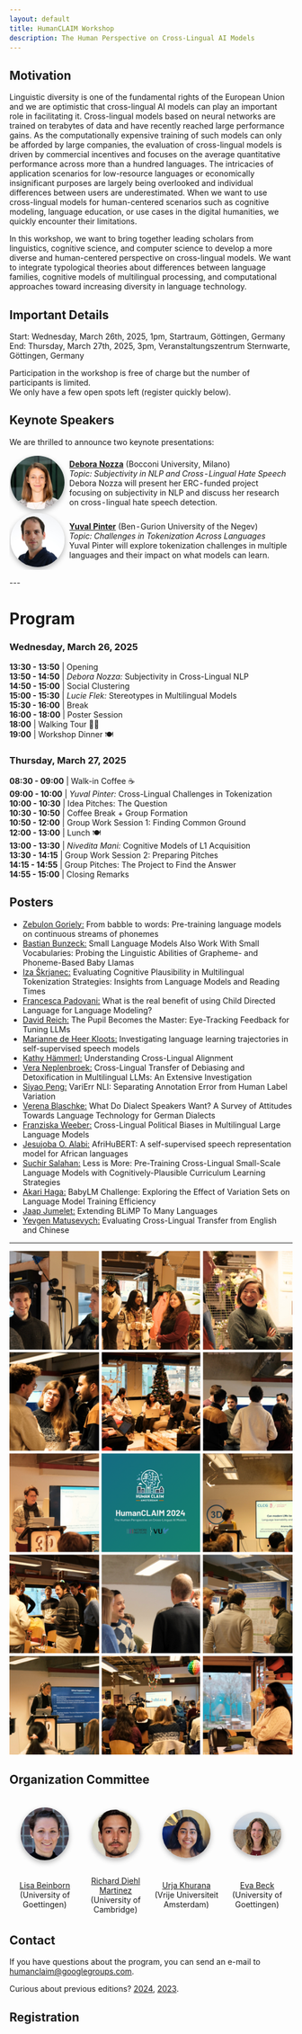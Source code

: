 ```yaml
---
layout: default
title: HumanCLAIM Workshop
description: The Human Perspective on Cross-Lingual AI Models
---
```


## Motivation
Linguistic diversity is one of the fundamental rights of the European Union and we are optimistic that cross-lingual AI models can play an important role in facilitating it. Cross-lingual models based on neural networks are trained on terabytes of data and have recently reached large performance gains. As the computationally expensive training of such models can only be afforded by large companies, the evaluation of cross-lingual models is driven by commercial incentives and focuses on the average quantitative performance across more than a hundred languages. The intricacies of application scenarios for low-resource languages or economically insignificant purposes are largely being overlooked and individual differences between users are underestimated. When we want to use cross-lingual models for human-centered scenarios such as cognitive modeling, language education, or use cases in the digital humanities, we quickly encounter their limitations. 

In this workshop, we want to bring together leading scholars from linguistics, cognitive science, and computer science to develop a more diverse and human-centered perspective on cross-lingual models.  We want to integrate typological theories about differences between language families, cognitive models of multilingual processing, and computational approaches toward increasing diversity in language technology.

## Important Details
Start: Wednesday, March 26th, 2025, 1pm, Startraum, Göttingen, Germany<br>
End: Thursday, March 27th, 2025, 3pm, Veranstaltungszentrum Sternwarte, Göttingen, Germany <br>

Participation in the workshop is free of charge but the number of participants is limited. <br>
We only have a few open spots left (register quickly below). 

## **Keynote Speakers**  
We are thrilled to announce two keynote presentations:  

<table style style="border: hidden; border-collapse: collapse;">
 <tr style="border: hidden;">
  <td style="border: hidden; padding: 2px; vertical-align: middle;"><a href="https://www.deboranozza.com/"><img src="images/deboranozza.jpg" alt="Profile picture of Debora Nozza" style="max-height:20em; width:auto; object-fit: contain; border-radius: 50%; box-shadow: 0px 4px 10px rgba(0, 0, 0, 0.3);"></a>
  </td>
  <td style="border: hidden;"><a href="https://www.deboranozza.com/"><b>Debora Nozza</b></a> (Bocconi University, Milano)<br><em>Topic: Subjectivity in NLP and Cross-Lingual Hate Speech</em><br>Debora Nozza will present her ERC-funded project focusing on subjectivity in NLP and discuss her research on cross-lingual hate speech detection.
  </td>
 </tr>
 <tr style="border: hidden;">
  <td style="border: hidden; padding: 2px; vertical-align: middle;"><a href="https://www.cs.bgu.ac.il/~pintery/"><img src="images/yuvalpinter.jpg" alt="Profile picture of Yuval Pinter" style="max-height:20em; width:auto; object-fit: contain; border-radius: 50%; box-shadow: 0px 4px 10px rgba(0, 0, 0, 0.3);"></a>
  </td>
  <td style="border: hidden;"><a href="https://www.cs.bgu.ac.il/~pintery/"><b>Yuval Pinter</b></a> (Ben-Gurion University of the Negev)<br><em>Topic: Challenges in Tokenization Across Languages</em><br>Yuval Pinter will explore tokenization challenges in multiple languages and their impact on what models can learn.
  </td>
 </tr>
</table>
---

# **Program**  

### **Wednesday, March 26, 2025** 
**13:30 - 13:50** | Opening  
**13:50 - 14:50** | *Debora Nozza:* Subjectivity in Cross-Lingual NLP  
**14:50 - 15:00** | Social Clustering <br>
**15:00 - 15:30** | *Lucie Flek:* Stereotypes in Multilingual Models  
**15:30 - 16:00** | Break  
**16:00 - 18:00** | Poster Session  
**18:00**         | Walking Tour 🚶‍♂️  
**19:00**         | Workshop Dinner 🍽  

### **Thursday, March 27, 2025**  
**08:30 - 09:00** | Walk-in Coffee ☕  
**09:00 - 10:00** | *Yuval Pinter:* Cross-Lingual Challenges in Tokenization  
**10:00 - 10:30** | Idea Pitches: The Question  
**10:30 - 10:50** | Coffee Break + Group Formation  
**10:50 - 12:00** | Group Work Session 1: Finding Common Ground  
**12:00 - 13:00** | Lunch 🍽  
**13:00 - 13:30** | *Nivedita Mani:* Cognitive Models of L1 Acquisition  
**13:30 - 14:15** | Group Work Session 2: Preparing Pitches  
**14:15 - 14:55** | Group Pitches: The Project to Find the Answer  
**14:55 - 15:00** | Closing Remarks  

## **Posters**
* [Zebulon Goriely:](https://www.cst.cam.ac.uk/people/zg258) From babble to words: Pre-training language models on continuous streams of phonemes <br>
* [Bastian Bunzeck:](https://bbunzeck.github.io/) Small Language Models Also Work With Small Vocabularies: Probing the Linguistic Abilities of Grapheme- and Phoneme-Based Baby Llamas <br>
* [Iza Škrjanec:](https://www.uni-saarland.de/en/lehrstuhl/demberg/members/iza-skrjanec.html) Evaluating Cognitive Plausibility in Multilingual Tokenization Strategies: Insights from Language Models and Reading Times <br>
* [Francesca Padovani:](https://fpadovani.github.io/) What is the real benefit of using Child Directed Language for Language Modeling? <br>
* [David Reich:](https://david.reich.ai/) The Pupil Becomes the Master: Eye-Tracking Feedback for Tuning LLMs <br>
* [Marianne de Heer Kloots:](https://mdhk.net/) Investigating language learning trajectories in self-supervised speech models <br>
* [Kathy Hämmerl:](https://cis.uni-muenchen.de/~haemmerl/) Understanding Cross-Lingual Alignment <br>
* [Vera Neplenbroek:](https://veranep.github.io/) Cross-Lingual Transfer of Debiasing and Detoxification in Multilingual LLMs: An Extensive Investigation <br>
* [Siyao Peng:](https://logan-siyao-peng.github.io/) VariErr NLI: Separating Annotation Error from Human Label Variation <br>
* [Verena Blaschke:](https://verenablaschke.github.io/) What Do Dialect Speakers Want? A Survey of Attitudes Towards Language Technology for German Dialects <br>
* [Franziska Weeber:](https://www.linkedin.com/in/franziska-weeber/) Cross-Lingual Political Biases in Multilingual Large Language Models <br>
* [Jesujoba O. Alabi:](https://ajesujoba.github.io/) AfriHuBERT: A self-supervised speech representation model for African languages <br>
* [Suchir Salahan:](https://www.suchirsalhan.com/) Less is More: Pre-Training Cross-Lingual Small-Scale Language Models with Cognitively-Plausible Curriculum Learning Strategies <br>
* [Akari Haga:](https://akari000.github.io/) BabyLM Challenge: Exploring the Effect of Variation Sets on Language Model Training Efficiency <br>
* [Jaap Jumelet:](https://jumelet.ai/) Extending BLiMP To Many Languages <br>
* [Yevgen Matusevych:](https://yevgen.web.rug.nl/) Evaluating Cross-Lingual Transfer from English and Chinese <br>
  
---
![Impressions from HumanCLAIM 2024](images/overview_human_claim2024.png?raw=true "HumanCLAIM 2024")

## Organization Committee
<table style style="border: hidden; border-collapse: collapse; width: 100%;">
 <tr style="border: hidden;">
  <td style="border: hidden; padding: 20px; vertical-align: middle; text-align: center; width: 25%;"><a href="https://www.uni-goettingen.de/en/691017.html"><img src="images/lisabeinborn.jpeg" alt="Profile picture of Lisa Beinborn" style="max-height:20em; width:auto; object-fit: contain; border-radius: 50%; box-shadow: 0px 4px 10px rgba(0, 0, 0, 0.3);"></a>
  </td>
  <td style="border: hidden; padding: 20px; vertical-align: middle; text-align: center; width: 25%;"><a href="https://www.richarddiehlmartinez.com/"><img src="images/richarddiehlmartinez.jpg" alt="Profile picture of Richard Diehl Martinez" style="max-height:20em; width:20em; object-fit: contain; border-radius: 50%; box-shadow: 0px 4px 10px rgba(0, 0, 0, 0.3);"></a>
  </td>
  <td style="border: hidden; padding: 20px; vertical-align: middle; text-align: center; width: 25%;"><a href="https://urjakh.github.io/"><img src="images/urjakhurana.jpeg" alt="Profile picture of Richard Urja Khurana" style="max-height:20em; width:auto; object-fit: contain; border-radius: 50%; box-shadow: 0px 4px 10px rgba(0, 0, 0, 0.3);"></a>
  </td>
  <td style="border: hidden; padding: 20px; vertical-align: middle; text-align: center; width: 25%;"><a href="https://www.linkedin.com/in/eva-bexk"><img src="images/evabeck.jpg" alt="Profile picture of Eva Beck" style="max-height:20em; width:auto; object-fit: contain; border-radius: 50%;box-shadow: 0px 4px 10px rgba(0, 0, 0, 0.3);"></a>
  </td>
 </tr>
 <tr>
  <td style="border: hidden; padding: 5px; text-align: center; width: 25%;"><a href="https://www.uni-goettingen.de/en/691017.html">Lisa Beinborn</a><br>(University of Goettingen)</td>
  <td style="border: hidden; padding: 5px; vertical-align: middle; text-align: center; width: 25%;"><a href="https://www.richarddiehlmartinez.com/">Richard Diehl Martinez</a><br>(University of Cambridge)</td>
  <td style="border: hidden; padding: 5px; vertical-align: middle; text-align: center; width: 25%;"><a href="https://urjakh.github.io/">Urja Khurana</a><br>(Vrije Universiteit Amsterdam)</td>
  <td style="border: hidden; padding: 5px; vertical-align: middle; text-align: center; width: 25%;"><a href="https://www.linkedin.com/in/eva-bexk">Eva Beck</a><br>(University of Goettingen)</td>
 </tr>
</table>

## Contact
If you have questions about the program, you can send an e-mail to humanclaim@googlegroups.com. 

Curious about previous editions? [2024](/workshop2024.markdown), [2023](/workshop2023.markdown).
## Registration
